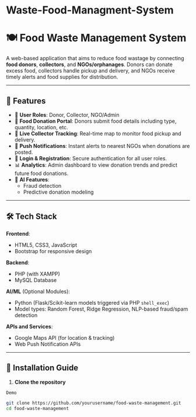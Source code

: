 # Waste-Food-Managment-System
# 🍽️ Food Waste Management System

A web-based application that aims to reduce food wastage by connecting **food donors**, **collectors**, and **NGOs/orphanages**. Donors can donate excess food, collectors handle pickup and delivery, and NGOs receive timely alerts and food supplies for distribution.

---

## 🌟 Features

- 👥 **User Roles**: Donor, Collector, NGO/Admin
- 🥘 **Food Donation Portal**: Donors submit food details including type, quantity, location, etc.
- 📍 **Live Collector Tracking**: Real-time map to monitor food pickup and delivery.
- 🔔 **Push Notifications**: Instant alerts to nearest NGOs when donations are posted.
- 🔐 **Login & Registration**: Secure authentication for all user roles.
- 📊 **Analytics**: Admin dashboard to view donation trends and predict future food donations.
- 🤖 **AI Features**:
  - Fraud detection 
  - Predictive donation modeling
  

---

## 🛠️ Tech Stack

**Frontend**:
- HTML5, CSS3, JavaScript
- Bootstrap for responsive design

**Backend**:
- PHP (with XAMPP)
- MySQL Database

**AI/ML** (Optional Modules):
- Python (Flask/Scikit-learn models triggered via PHP `shell_exec`)
- Model types: Random Forest, Ridge Regression, NLP-based fraud/spam detection

**APIs and Services**:
- Google Maps API (for location & tracking)
- Web Push Notification APIs

---

## 🔧 Installation Guide

1. **Clone the repository**  
```bash
Demo

git clone https://github.com/yourusername/food-waste-management.git
cd food-waste-management
